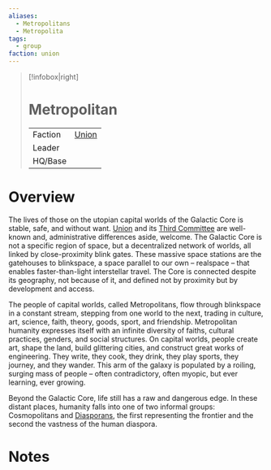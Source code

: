 ```yaml
---
aliases:
  - Metropolitans
  - Metropolita
tags:
  - group
faction: union
---
```

> [!infobox|right] 
> # Metropolitan
> | | |
> | ---- | ---- |
> | Faction | [Union](Union.md) |
> | Leader |  |
> | HQ/Base | |


# Overview
The lives of those on the utopian capital worlds of the Galactic Core is stable, safe, and without want. [Union](Union.md) and its [Third Committee](Third%20Committee.md) are well-known and, administrative differences aside, welcome. The Galactic Core is not a specific region of space, but
a decentralized network of worlds, all linked by close-proximity blink gates. These massive space stations are the gatehouses to blinkspace, a space parallel to our own – realspace – that enables faster-than-light interstellar travel. The Core is connected despite its geography, not because of it, and defined not by proximity but by development and access.

The people of capital worlds, called Metropolitans, flow through blinkspace in a constant stream, stepping from one world to the next, trading in culture, art, science, faith, theory, goods, sport, and friendship. Metropolitan humanity expresses itself with an infinite diversity of faiths, cultural practices, genders, and social structures. On capital worlds, people create art, shape the land, build glittering cities, and construct great works of engineering. They write, they cook, they drink, they play sports, they journey, and they wander. This arm of the galaxy is populated by a roiling, surging mass of people – often contradictory, often myopic, but ever learning,
ever growing.

Beyond the Galactic Core, life still has a raw and dangerous edge. In these distant places, humanity falls into one of two informal groups: Cosmopolitans and [Diasporans](Diasporan.md), the first representing the frontier and the second the vastness of the human diaspora.

# Notes